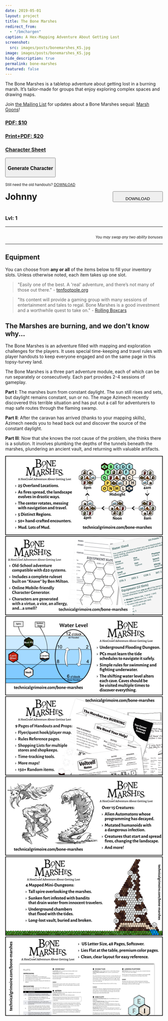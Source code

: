 ```yaml
---
date: 2019-05-01
layout: project
title: The Bone Marshes
redirect_from:
  - "/bmchargen"
caption: A Hex-Mapping Adventure About Getting Lost
screenshot:
  src: images/posts/bonemarshes_KS.jpg
image: images/posts/bonemarshes_KS.jpg
hide_description: true
permalink: bone-marshes
featured: false
---
```


The Bone Marshes is a tabletop adventure about getting lost in a burning marsh. It’s tailor-made for groups that enjoy exploring complex spaces and drawing maps. 

Join [the Mailing List](https://gumroad.com/technicalgrimoire/follow) for updates about a Bone Marshes sequal: [Marsh Goons](/marsh-goons)!

<div class="row centerButtons">
  <div class="col-md-6 col-6">
<a class="btn bonemarshes-btn" href="https://gum.co/lCpIs" target="_blank"><h3>PDF: $10</h3></a>
  </div>
  <div class="col-md-6 col-6">
    <a class="btn bonemarshes-btn" href="https://www.drivethrurpg.com/product/275159/Bone-Marshes" target="_blank">
      <h3>Print+PDF: $20</h3>
    </a>
  </div>
  <div class="col-md-6 col-6">
    <a class="btn bonemarshes-btn" href="/files/BoneMarshes_CharacterSheets.pdf" target="_blank">
      <h3>Character Sheet</h3>
    </a>
  </div>
  <div class="col-6">
    <button id="CharButton" class="btn bonemarshes-btn" onclick="generate()">
      <h3>Generate Character</h3>
    </button>  
    </div>
      <p><small>Still need the old handouts? <a href="/files/BoneMarshes_Handouts.pdf">DOWNLOAD</a></small></p>
</div>

<div class="container bonemarshesCard" id="charCard">
  <div style="display:flex;justify-content:space-between;">
    <h1 id="charName" style="margin-top:0px;">Johnny</h1>
    <button id="downloadBTN" class="btn bonemarshes-btn-sm data-html2canvas-ignore" onclick="saveCharacterIMG()" style="width:160px;margin-bottom:auto;">
      <p style="margin-bottom: 0;">DOWNLOAD</p>
    </button>
  </div>
  <div class="row">
		<div class="col-6"><h3 id="charHP"></h3></div>
		<div class="col-6"><h3>Lvl: 1</h3></div>
  </div>
  <p id="charHistory"></p>
  <div class="row">
  	<div class="col-md-3 col-6" id="charVirtue"></div>
		<div class="col-md-3 col-6" id="charVice"></div>
		<div class="col-md-3 col-6" id="charPhysique"></div>
		<div class="col-md-3 col-6" id="charSkin"></div>
		<div class="col-md-3 col-6" id="charFace"></div>
		<div class="col-md-3 col-6" id="charHair"></div>
		<div class="col-md-3 col-6" id="charSpeech"></div>
		<div class="col-md-3 col-6" id="charClothing"></div>
		<div class="col-md-6 col-6" id="charSmell"></div>
		<div class="col-md-6 col-6" id="charAllergy"></div>
	</div>
  <hr>
  <div class="row">
		<div class="col-md col-6"><h3 id="charSTR"></h3></div>
		<div class="col-md col-6"><h3 id="charDEX"></h3></div>
		<div class="col-md col-6"><h3 id="charCON"></h3></div>
		<div class="col-md col-6"><h3 id="charINT"></h3></div>
		<div class="col-md col-6"><h3 id="charWIS"></h3></div>
		<div class="col-md col-6"><h3 id="charCHA"></h3></div>
	</div>
  <p style="text-align: right;margin-bottom:0px;"><small><i>You may swap any two ability bonuses</i></small></p>
  <hr>
  <h2 id="charEquip">Equipment</h2>
  <p>You can choose from <strong>any or all</strong> of the items below to fill your inventory slots. Unless otherwise noted, each item takes up one slot.</p>
  <p id="charItems"></p>
</div>

> "Easily one of the best. A 'real' adventure, and there’s not many of those out there." - [tenfootpole.org](https://tenfootpole.org/ironspike/?p=6116)

> "Its content will provide a gaming group with many sessions of entertainment and tales to regal. Bone Marshes is a good investment and a worthwhile quest to take on." - [Rolling Boxcars](https://rollingboxcars.com/2019/09/18/mapping-out-david-schirduans-bone-marshes/)

## The Marshes are burning, and we don't know why...

The Bone Marshes is an adventure filled with mapping and exploration challenges for the players. It uses special time-keeping and travel rules with player handouts to keep everyone engaged and on the same page in this topsy-turvey land.

The Bone Marshes is a three part adventure module, each of which can be run separately or consecutively. Each part provides 2-4 sessions of gameplay.

**Part I**: The marshes burn from constant daylight. The sun still rises and sets, but daylight remains constant, sun or no. The mage Azimech recently discovered this terrible situation and has put out a call for adventurers to map safe routes through the flaming swamp.

**Part II**: After the caravan has arrived (thanks to your mapping skills), Azimech needs you to head back out and discover the source of the constant daylight.

**Part III**: Now that she knows the root cause of the problem, she thinks there is a solution. It involves plumbing the depths of the tunnels beneath the marshes, plundering an ancient vault, and returning with valuable artifacts.

![BM_Marketing_1.png](/images/posts/BM_Marketing_1.png)
![BM_Marketing_2.png](/images/posts/BM_Marketing_2.png)
![BM_Marketing_3.png](/images/posts/BM_Marketing_3.png)
![BM_Marketing_4.png](/images/posts/BM_Marketing_4.png)
![BM_Marketing_4.png](/images/posts/BM_Marketing_5.png)
![BM_Marketing_6.png](/images/posts/BM_Marketing_6.png)
![BM_Marketing_7.png](/images/posts/BM_Marketing_7.png)

<script async src="/assets/js/html2canvas.min.js"></script>
<script async src="/_pages/bm_generator.js" charset="utf-8"></script>